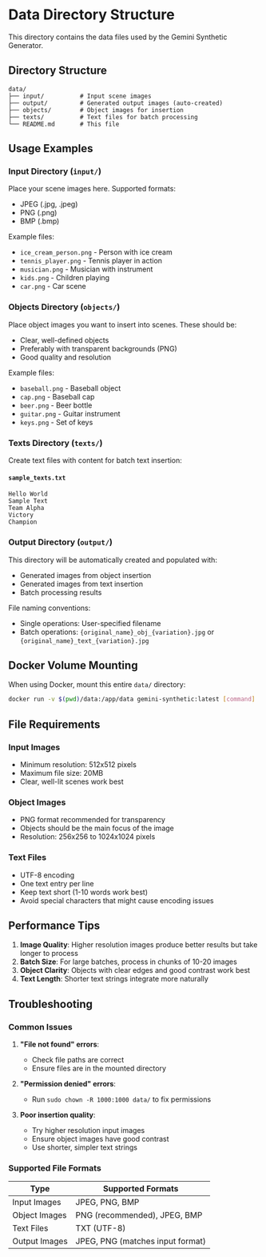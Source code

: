 # Data Directory Structure

This directory contains the data files used by the Gemini Synthetic Generator.

## Directory Structure

```
data/
├── input/          # Input scene images
├── output/         # Generated output images (auto-created)
├── objects/        # Object images for insertion
├── texts/          # Text files for batch processing
└── README.md       # This file
```

## Usage Examples

### Input Directory (`input/`)
Place your scene images here. Supported formats:
- JPEG (.jpg, .jpeg)
- PNG (.png)
- BMP (.bmp)

Example files:
- `ice_cream_person.png` - Person with ice cream
- `tennis_player.png` - Tennis player in action
- `musician.png` - Musician with instrument
- `kids.png` - Children playing
- `car.png` - Car scene

### Objects Directory (`objects/`)
Place object images you want to insert into scenes. These should be:
- Clear, well-defined objects
- Preferably with transparent backgrounds (PNG)
- Good quality and resolution

Example files:
- `baseball.png` - Baseball object
- `cap.png` - Baseball cap
- `beer.png` - Beer bottle
- `guitar.png` - Guitar instrument
- `keys.png` - Set of keys

### Texts Directory (`texts/`)
Create text files with content for batch text insertion:

#### `sample_texts.txt`
```
Hello World
Sample Text
Team Alpha
Victory
Champion
```

### Output Directory (`output/`)
This directory will be automatically created and populated with:
- Generated images from object insertion
- Generated images from text insertion
- Batch processing results

File naming conventions:
- Single operations: User-specified filename
- Batch operations: `{original_name}_obj_{variation}.jpg` or `{original_name}_text_{variation}.jpg`

## Docker Volume Mounting

When using Docker, mount this entire `data/` directory:

```bash
docker run -v $(pwd)/data:/app/data gemini-synthetic:latest [command]
```

## File Requirements

### Input Images
- Minimum resolution: 512x512 pixels
- Maximum file size: 20MB
- Clear, well-lit scenes work best

### Object Images
- PNG format recommended for transparency
- Objects should be the main focus of the image
- Resolution: 256x256 to 1024x1024 pixels

### Text Files
- UTF-8 encoding
- One text entry per line
- Keep text short (1-10 words work best)
- Avoid special characters that might cause encoding issues

## Performance Tips

1. **Image Quality**: Higher resolution images produce better results but take longer to process
2. **Batch Size**: For large batches, process in chunks of 10-20 images
3. **Object Clarity**: Objects with clear edges and good contrast work best
4. **Text Length**: Shorter text strings integrate more naturally

## Troubleshooting

### Common Issues

1. **"File not found" errors**:
   - Check file paths are correct
   - Ensure files are in the mounted directory

2. **"Permission denied" errors**:
   - Run `sudo chown -R 1000:1000 data/` to fix permissions

3. **Poor insertion quality**:
   - Try higher resolution input images
   - Ensure object images have good contrast
   - Use shorter, simpler text strings

### Supported File Formats

| Type | Supported Formats |
|------|------------------|
| Input Images | JPEG, PNG, BMP |
| Object Images | PNG (recommended), JPEG, BMP |
| Text Files | TXT (UTF-8) |
| Output Images | JPEG, PNG (matches input format) |